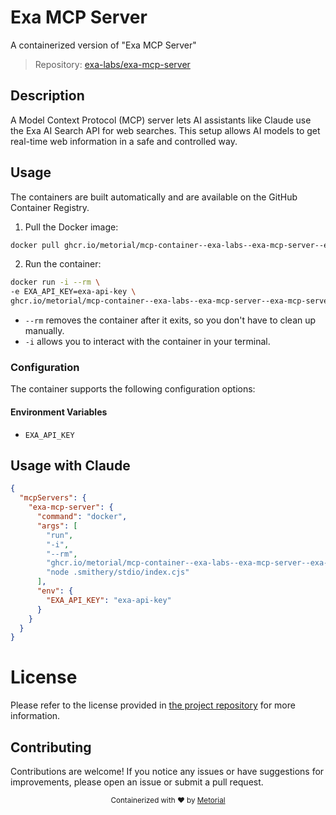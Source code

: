 
# Exa MCP Server

A containerized version of "Exa MCP Server"

> Repository: [exa-labs/exa-mcp-server](https://github.com/exa-labs/exa-mcp-server)

## Description

A Model Context Protocol (MCP) server lets AI assistants like Claude use the Exa AI Search API for web searches. This setup allows AI models to get real-time web information in a safe and controlled way.


## Usage

The containers are built automatically and are available on the GitHub Container Registry.

1. Pull the Docker image:

```bash
docker pull ghcr.io/metorial/mcp-container--exa-labs--exa-mcp-server--exa-mcp-server
```

2. Run the container:

```bash
docker run -i --rm \ 
-e EXA_API_KEY=exa-api-key \
ghcr.io/metorial/mcp-container--exa-labs--exa-mcp-server--exa-mcp-server  "node .smithery/stdio/index.cjs"
```

- `--rm` removes the container after it exits, so you don't have to clean up manually.
- `-i` allows you to interact with the container in your terminal.



### Configuration

The container supports the following configuration options:




#### Environment Variables

- `EXA_API_KEY`




## Usage with Claude

```json
{
  "mcpServers": {
    "exa-mcp-server": {
      "command": "docker",
      "args": [
        "run",
        "-i",
        "--rm",
        "ghcr.io/metorial/mcp-container--exa-labs--exa-mcp-server--exa-mcp-server",
        "node .smithery/stdio/index.cjs"
      ],
      "env": {
        "EXA_API_KEY": "exa-api-key"
      }
    }
  }
}
```

# License

Please refer to the license provided in [the project repository](https://github.com/exa-labs/exa-mcp-server) for more information.

## Contributing

Contributions are welcome! If you notice any issues or have suggestions for improvements, please open an issue or submit a pull request.

<div align="center">
  <sub>Containerized with ❤️ by <a href="https://metorial.com">Metorial</a></sub>
</div>
  